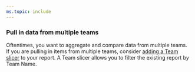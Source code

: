```yaml
---
ms.topic: include
---
```


### Pull in data from multiple teams

Oftentimes, you want to aggregate and compare data from multiple teams. If you are pulling in items from multiple teams, consider [adding a Team slicer](../sample-boards-teamslicer.md) to your report. A Team slicer allows you to filter the existing report by Team Name.